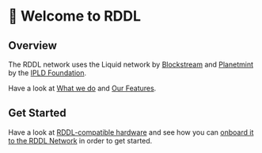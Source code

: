 # 👋 Welcome to RDDL

## Overview

The RDDL network uses the Liquid network by [Blockstream](https://blockstream.com/liquid/) and [Planetmint](https://planetmint.io) by the [IPLD Foundation](https://ipld.io).

Have a look at [What we do](readme/what-we-do.md) and [Our Features](readme/our-features.md).

## Get Started

Have a look at [RDDL-compatible hardware](getting-started/getting-connected/rddl-compatible-devices/) and see how you can [onboard it to the RDDL Network](getting-started/getting-connected/onboarding-machines-to-the-rddl-network/) in order to get started.&#x20;
